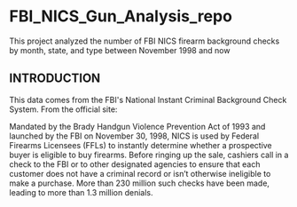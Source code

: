 # FBI_NICS_Gun_Analysis_repo
This project analyzed the number of FBI NICS firearm background checks by month, state, and type between November 1998 and now

## INTRODUCTION

This data comes from the FBI's National Instant Criminal Background Check System. From the official site:

Mandated by the Brady Handgun Violence Prevention Act of 1993 and launched by the FBI on November 30, 1998, NICS is used by Federal Firearms Licensees (FFLs) to 
instantly determine whether a prospective buyer is eligible to buy firearms. Before ringing up the sale, cashiers call in a check to the FBI or to other designated 
agencies to ensure that each customer does not have a criminal record or isn’t otherwise ineligible to make a purchase. More than 230 million such checks have been 
made, leading to more than 1.3 million denials.
